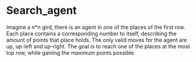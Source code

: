 # Search_agent
Imagine a n*n gird, there is an agent in one of the places of the first row. Each place contains a corresponding number to itself, describing the amount of points that place holds. The only valid moves for the agent are up, up-left and up-right. The goal is to reach one of the places at the most top row, while gaining the maximum points possible.

